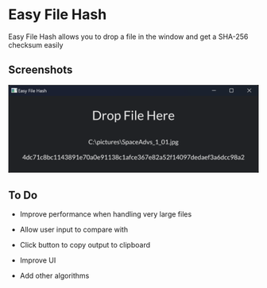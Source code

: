# Easy File Hash

Easy File Hash allows you to drop a file in the window and get a SHA-256 checksum easily


## Screenshots

![App Screenshot](https://github.com/mrtambour/easy-file-hash/blob/master/easy-file-hash-screenshot.png)


## To Do

- Improve performance when handling very large files

- Allow user input to compare with

- Click button to copy output to clipboard

- Improve UI

- Add other algorithms

